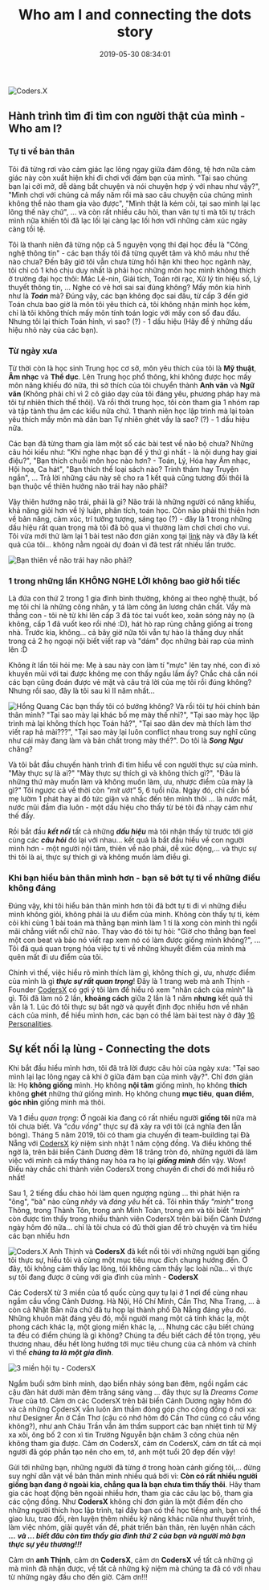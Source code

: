 ﻿---
title: Who am I and connecting the dots story
date: 2019-05-30 08:34:01
authorId: hong_quang
tags:
---

![Coders.X](https://res.cloudinary.com/djeghcumw/image/upload/v1559074947/blog/IMG_4856.jpg)

## Hành trình tìm đi tìm con người thật của mình - Who am I?

### Tự ti về bản thân

Tôi đã từng rơi vào cảm giác lạc lõng ngay giữa đám đông, tệ hơn nữa cảm giác này còn xuất hiện khi đi chơi với đám bạn của mình. "Tại sao chúng bạn lại cởi mở, dễ dàng bắt chuyện và nói chuyện hợp ý với nhau như vậy?", "Mình chơi với chúng cả mấy năm rồi mà sao câu chuyện của chúng mình không thể nào tham gia vào được", "Mình thật là kém cỏi, tại sao mình lại lạc lõng thế này chứ", ... và còn rất nhiều câu hỏi, than vãn tự ti mà tôi tự trách mình nữa khiến tôi đã lạc lối lại càng lạc lối hơn với những cảm xúc ngày càng tồi tệ.

<!-- more -->

Tôi là thanh niên đã từng nộp cả 5 nguyện vọng thi đại học đều là "Công nghệ thông tin" - các bạn thấy tôi đã từng quyết tâm và khô máu như thế nào chưa? Đến bây giờ tôi vẫn chưa từng hối hận khi theo học ngành này, tôi chỉ có 1 khó chịu duy nhất là phải học những môn học mình không thích ở trường đại học thôi: Mác Lê-nin, Giải tích, Toán rời rạc, Xử lý tín hiệu số, Lý thuyết thông tin, ... Nghe có vẻ hơi sai sai đúng không? Mấy môn kia hình như là ***Toán*** mà? Đúng vậy, các bạn không đọc sai đâu, từ cấp 3 đến giờ Toán chưa bao giờ là môn tôi yêu thích cả, tôi không nhận mình học kém, chỉ là tôi không thích mấy môn tính toán logic với mấy con số đau đầu. Nhưng tôi lại thích Toán hình, vì sao? (?) - 1 dấu hiệu (Hãy để ý những dấu hiệu nhỏ này của các bạn).

### Từ ngày xưa

Từ thời còn là học sinh Trung học cơ sở, môn yêu thích của tôi là **Mỹ thuật**, **Âm nhạc** và **Thể dục**. Lên Trung học phổ thông, khi không được học mấy môn năng khiếu đó nữa, thì sở thích của tôi chuyển thành **Anh văn** và **Ngữ văn** (Không phải chỉ vì 2 cô giáo dạy của tôi đáng yêu, phương pháp hay mà tôi tự nhiên thích thế thôi). Và rồi thời trung học, tôi còn tham gia 1 nhóm rap và tập tành thu âm các kiểu nữa chứ. 1 thanh niên học lập trình mà lại toàn yêu thích mấy môn mà dân ban Tự nhiên ghét vầy là sao? (?) - 1 dấu hiệu nữa.

Các bạn đã từng tham gia làm một số các bài test về não bộ chưa? Những câu hỏi kiểu như: "Khi nghe nhạc bạn để ý thứ gì nhất - là nội dung hay giai điệu?", "Bạn thích chuỗi môn học nào hơn? - Toán, Lý, Hóa hay Âm nhạc, Hội họa, Ca hát", "Bạn thích thể loại sách nào? Trinh thám hay Truyện ngắn", ... Trả lời những câu này sẽ cho ra 1 kết quả cũng tương đối thôi là bạn thuộc về thiên hướng não trái hay não phải?

Vậy thiên hướng não trái, phải là gì? Não trái là những người có năng khiếu, khả năng giỏi hơn về lý luận, phân tích, toán học. Còn não phải thì thiên hơn về bản năng, cảm xúc, trí tưởng tượng, sáng tạo (?) - đây là 1 trong những dấu hiệu rất quan trọng mà tôi đã bỏ qua vì thường làm chơi chơi cho vui. Tôi vừa mới thử làm lại 1 bài test não đơn giản xong tại [link](https://testiq.vn/test-nao-trai-nao-phai.html) này và đây là kết quả của tôi... không nằm ngoài dự đoán vì đã test rất nhiều lần trước.

![Bạn thiên về não trái hay não phải?](https://res.cloudinary.com/djeghcumw/image/upload/v1559072711/blog/61240834_605748179922575_5130615215649456128_n.png)

### 1 trong những lần KHÔNG NGHE LỜI không bao giờ hối tiếc

Là đứa con thứ 2 trong 1 gia đình bình thường, không ai theo nghệ thuật, bố mẹ tôi chỉ là những công nhân, y tá làm công ăn lương chân chất. Vầy mà thằng con - tôi nè từ khi lên cấp 3 đã tóc tai vuốt keo, xoăn sóng này nọ (à không, cấp 1 đã vuốt keo rồi nhé :D), hát hò rap rủng chẳng giống ai trong nhà. Trước kia, không... cả bây giờ nữa tôi vẫn tự hào là thằng duy nhất trong cả 2 họ ngoại nội biết viết rap và "dám" đọc những bài rap của mình lên :D

Không ít lần tôi hỏi mẹ: Mẹ à sau này con làm tí "mực" lên tay nhé, con đi xỏ khuyên mũi với tai được không mẹ con thấy ngầu lắm ấy? Chắc chả cần nói các bạn cũng đoán được vẻ mặt và câu trả lời của mẹ tôi rồi đúng không? Nhưng rồi sao, đây là tôi sau kì II năm nhất...

![Hồng Quang](https://res.cloudinary.com/djeghcumw/image/upload/v1559073172/blog/51885858_1331103093713221_6366270138408239104_n.jpg)
Các bạn thấy tôi có bướng không? Và rồi tôi tự hỏi chính bản thân mình? "Tại sao mày lại khác bố mẹ mày thế nhỉ?", "Tại sao mày học lập trình mà lại không thích học Toán hả?", "Tại sao dân dev mà thích làm thơ viết rap hả mài???", "Tại sao mày lại luôn conflict nhau trong suy nghĩ cũng như cái mày đang làm và bản chất trong mày thế?". Do tôi là ***Song Ngư*** chăng? 

Và tôi bắt đầu chuyến hành trình đi tìm hiểu về con người thực sự của mình. "Mày thực sự là ai?" "Mày thực sự thích gì và không thích gì?",  "Đâu là những thứ mày muốn làm và không muốn làm, ưu, nhược điểm của mày là gì?" Tôi ngược cả về thời còn *"mít ướt"* 5, 6 tuổi nữa. Ngày đó, chỉ cần bố mẹ lườm 1 phát hay ai đó tức giận và nhắc đến tên mình thôi ... là nước mắt, nước mũi đầm đìa luôn - một dấu hiệu cho thấy từ bé tôi đã nhạy cảm như thế đấy.

Rồi bắt đầu ***kết nối*** tất cả những ***dấu hiệu*** mà tôi nhận thấy từ trước tới giờ cùng các ***câu hỏi*** đó lại với nhau... kết quả là bắt đầu hiểu về con người mình hơn - một người nội tâm, thiên về não phải, dễ xúc động,... và thực sự thì tôi là ai, thực sự thích gì và không muốn làm điều gì.

### Khi bạn hiểu bản thân mình hơn - bạn sẽ bớt tự ti về những điều không đáng

Đúng vậy, khi tôi hiểu bản thân mình hơn tôi đã bớt tự ti đi vì những điều mình không giỏi, không phải là ưu điểm của mình. Không còn thấy tự ti, kém cỏi khi cùng 1 bài toán mà thằng bạn mình làm 1 tí là xong còn mình thì ngồi mãi chẳng viết nổi chữ nào. Thay vào đó tôi tự hỏi: "Giờ cho thằng bạn feel một con beat và bảo nó viết rap xem nó có làm được giống mình không?", ... Tôi đã quá quan trọng hóa việc tự ti về những khuyết điểm của mình mà quên mất đi ưu điểm của tôi.

Chính vì thế, việc hiểu rõ mình thích làm gì, không thích gì, ưu, nhược điểm của mình là gì ***thực sự rất quan trọng***! Đây là 1 trang web mà anh Thịnh - Founder [CodersX](https://coders-x.com/) có gợi ý tôi làm để hiểu rõ xem "nhân cách của mình" là gì. Tôi đã làm nó 2 lần, **khoảng cách** giữa 2 lần là 1 năm **nhưng** kết quả thì vẫn là 1. Lúc đó tôi thực sự bất ngờ và quyết định đọc nhiều hơn về nhân cách của mình, để hiểu mình hơn, các bạn có thể làm bài test này ở đây  [16 Personalities](https://www.16personalities.com/infj-personality).

## Sự kết nối lạ lùng - Connecting the dots

Khi bắt đầu hiểu mình hơn, tôi đã trả lời được câu hỏi của ngày xưa: "Tại sao mình lại lạc lõng ngay cả khi ở giữa đám bạn của mình vậy?". Chỉ đơn giản là: Họ **không giống** mình. Họ không **nội tâm** giống mình, họ không **thích** không **ghét** những thứ giống mình. Họ không chung **mục tiêu**, **quan điểm**, **góc nhìn** giống mình mà thôi. 

Và 1 điều *quan trọng*: Ở ngoài kia đang có rất nhiều người **giống tôi** nữa mà tôi chưa biết. Và *"cầu vồng"* thực sự đã xảy ra với tôi (cả nghĩa đen lẫn bóng). Tháng 5 năm 2019, tôi có tham gia chuyến đi team-building tại Đà Nẵng với [CodersX](https://coders-x.com/) kỷ niệm sinh nhật 1 năm cộng đồng. Và điều không thể ngờ là, trên bãi biển Cảnh Dương đêm 18 trăng tròn đó, những người đã làm việc với mình cả mấy tháng nay hóa ra họ lại ***giống mình*** đến vậy. Wow! Điều này chắc chỉ thành viên CodersX trong chuyến đi chơi đó mới hiểu rõ nhất!

Sau 1, 2 tiếng đầu chào hỏi làm quen ngượng ngùng ... thì phát hiện ra "ông", "bà" nào cũng *nhây* và *đáng yêu* hết cả. Tôi nhìn thấy *"mình"* trong Thông, trong Thành Tôn, trong anh Minh Toàn, trong *em* và tôi biết *"mình"* còn được tìm thấy trong nhiều thành viên CodersX trên bãi biển Cảnh Dương ngày hôm đó nữa... chỉ là tôi chưa có đủ thời gian để trò chuyện và tìm hiểu các bạn nhiều hơn

![Coders.X](https://res.cloudinary.com/djeghcumw/image/upload/v1559185378/blog/IMG_4858.jpg)
Anh Thịnh và **CodersX** đã kết nối tôi với những người bạn giống tôi thực sự, hiểu tôi và cùng một mục tiêu mục đích chung hướng đến. Ở đây, tôi không cảm thấy lạc lõng, tôi không cảm thấy lạc loài nữa... vì thực sự tôi đang được ở cùng với gia đình của mình - **CodersX**

Các CodersX từ 3 miền của tổ quốc cùng quy tụ lại ở 1 nơi để cùng nhau ngắm cầu vồng Cảnh Dương. Hà Nội, Hồ Chí Minh, Cần Thơ, Nha Trang, ... à còn cả Nhật Bản nữa chứ đã tụ họp lại thành phố Đà Nẵng đáng yêu đó. Những khuôn mặt đáng yêu đó, mỗi người mang một cá tính khác lạ, một phong cách khác lạ, một giọng miền khác lạ, ... Nhưng các cậu biết chúng ta đều có điểm chúng là gì không? Chúng ta đều biết cách để tôn trọng, yêu thương nhau, đều hết lòng hướng tới mục tiêu chung của cả nhóm và chính vì thế ***chúng ta là một gia đình***. 

![3 miền hội tụ - CodersX](https://res.cloudinary.com/djeghcumw/image/upload/v1559183557/blog/61780200_2516167915060386_5819169469007659008_n.jpg)

Ngắm buổi sớm bình minh, dạo biển nhảy sóng ban đêm, ngồi ngắm các cậu đàn hát dưới màn đêm trăng sáng vàng ... đây thực sự là *Dreams Come True* của tớ. Cảm ơn các CodersX trên bãi biển Cảnh Dương ngày hôm đó và cả những CodersX vẫn luôn âm thầm đóng góp cho cộng đồng ở nơi xa: như Designer Ẩn ở Cần Thơ (cậu có nhớ hôm đó Cần Thơ cũng có cầu vồng không?), như anh Châu Trần vẫn âm thầm support các bạn nhiệt tình từ Mỹ xa xôi, ông bố 2 con xì tin Trường Nguyễn bận chăm 3 công chúa nên không tham gia được. Cảm ơn CodersX, cảm ơn CodersX, cảm ơn tất cả mọi người đã góp phần tạo nên cho em, tớ, anh một tuổi 20 đẹp đến vậy!

Gửi tới những bạn, những người đã từng ở trong hoàn cảnh giống tôi,... đừng suy nghĩ dằn vặt về bản thân mình nhiều quá bởi vì: **Còn có rất nhiều người giống bạn đang ở ngoài kia, chẳng qua là bạn chưa tìm thấy thôi**. Hãy tham gia các hoạt động bên ngoài nhiều hơn, tham gia các câu lạc bộ, tham gia các cộng đồng. Như **CodersX** không chỉ đơn giản là một điểm đến cho những người thích học lập trình, tại đây bạn có thể học tiếng anh, bạn có thể giao lưu, trao đổi, rèn luyện thêm nhiều kỹ năng khác nữa như thuyết trình, làm việc nhóm, giải quyết vấn đề, phát triển bản thân, rèn luyện nhân cách **...** ***và ... biết đâu còn tìm thấy gia đình thứ 2 của bạn và người mà bạn thực sự yêu thương!!!***

Cảm ơn **anh Thịnh**, cảm ơn **CodersX**, cảm ơn **CodersX** về tất cả những gì mà mình đã nhận được, về tất cả những kỷ niệm mà chúng ta đã có với nhau từ những ngày đầu cho đến giờ. Cảm ơn!!!
